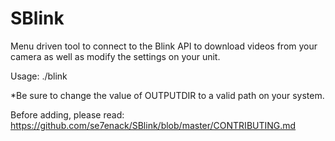 # SBlink
Menu driven tool to connect to the Blink API to download videos from your camera as well as modify the settings on your unit.

Usage:
./blink

*Be sure to change the value of OUTPUTDIR to a valid path on your system.


Before adding, please read: https://github.com/se7enack/SBlink/blob/master/CONTRIBUTING.md
